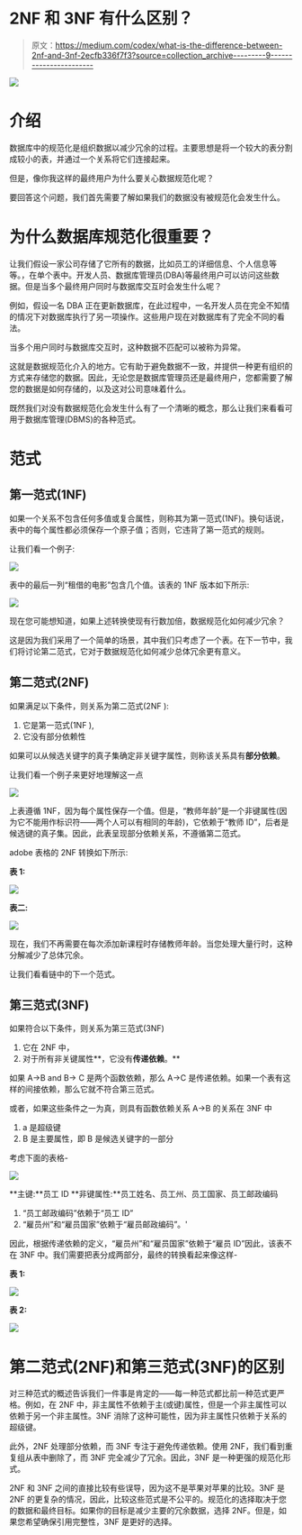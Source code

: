 # 2NF 和 3NF 有什么区别？

> 原文：<https://medium.com/codex/what-is-the-difference-between-2nf-and-3nf-2ecfb336f7f3?source=collection_archive---------9----------------------->

![](img/33da646d394bf4d463630635b2d145be.png)

# 介绍

数据库中的规范化是组织数据以减少冗余的过程。主要思想是将一个较大的表分割成较小的表，并通过一个关系将它们连接起来。

但是，像你我这样的最终用户为什么要关心数据规范化呢？

要回答这个问题，我们首先需要了解如果我们的数据没有被规范化会发生什么。

# 为什么数据库规范化很重要？

让我们假设一家公司存储了它所有的数据，比如员工的详细信息、个人信息等等。，在单个表中。开发人员、数据库管理员(DBA)等最终用户可以访问这些数据。但是当多个最终用户同时与数据库交互时会发生什么呢？

例如，假设一名 DBA 正在更新数据库，在此过程中，一名开发人员在完全不知情的情况下对数据库执行了另一项操作。这些用户现在对数据库有了完全不同的看法。

当多个用户同时与数据库交互时，这种数据不匹配可以被称为异常。

这就是数据规范化介入的地方。它有助于避免数据不一致，并提供一种更有组织的方式来存储您的数据。因此，无论您是数据库管理员还是最终用户，您都需要了解您的数据是如何存储的，以及这对公司意味着什么。

既然我们对没有数据规范化会发生什么有了一个清晰的概念，那么让我们来看看可用于数据库管理(DBMS)的各种范式。

# 范式

## 第一范式(1NF)

如果一个关系不包含任何多值或复合属性，则称其为第一范式(1NF)。换句话说，表中的每个属性都必须保存一个原子值；否则，它违背了第一范式的规则。

让我们看一个例子:

![](img/8ed02d0648d91bfcd6659fbc544969cb.png)

表中的最后一列“租借的电影”包含几个值。该表的 1NF 版本如下所示:

![](img/b6c3c674153b979fdc31f710bffe864c.png)

现在您可能想知道，如果上述转换使现有行数加倍，数据规范化如何减少冗余？

这是因为我们采用了一个简单的场景，其中我们只考虑了一个表。在下一节中，我们将讨论第二范式，它对于数据规范化如何减少总体冗余更有意义。

## 第二范式(2NF)

如果满足以下条件，则关系为第二范式(2NF ):

1.  它是第一范式(1NF ),
2.  它没有部分依赖性

如果可以从候选关键字的真子集确定非关键字属性，则称该关系具有**部分依赖**。

让我们看一个例子来更好地理解这一点

![](img/ffc24f77d3cf3e98544cdc85a7913761.png)

上表遵循 1NF，因为每个属性保存一个值。但是，“教师年龄”是一个非键属性(因为它不能用作标识符——两个人可以有相同的年龄)，它依赖于“教师 ID”，后者是候选键的真子集。因此，此表呈现部分依赖关系，不遵循第二范式。

adobe 表格的 2NF 转换如下所示:

**表 1:**

![](img/6bef9b5ce0fb483587731a6b7f2c4173.png)

**表二:**

![](img/b63ca04528481b7cbff3c5342b3f1b52.png)

现在，我们不再需要在每次添加新课程时存储教师年龄。当您处理大量行时，这种分解减少了总体冗余。

让我们看看链中的下一个范式。

## 第三范式(3NF)

如果符合以下条件，则关系为第三范式(3NF)

1.  它在 2NF 中，
2.  对于所有非关键属性**，它没有**传递依赖**。**

如果 A->B and B-> C 是两个函数依赖，那么 A->C 是传递依赖。如果一个表有这样的间接依赖，那么它就不符合第三范式。

或者，如果这些条件之一为真，则具有函数依赖关系 A->B 的关系在 3NF 中

1.  a 是超级键
2.  B 是主要属性，即 B 是候选关键字的一部分

考虑下面的表格-

![](img/ed02cb1d3c9023294f8324ee50ed352f.png)

**主键:**员工 ID
**非键属性:**员工姓名、员工州、员工国家、员工邮政编码

1.  “员工邮政编码”依赖于“员工 ID”
2.  “雇员州”和“雇员国家”依赖于“雇员邮政编码”。'

因此，根据传递依赖的定义，“雇员州”和“雇员国家”依赖于“雇员 ID”因此，该表不在 3NF 中。我们需要把表分成两部分，最终的转换看起来像这样-

**表 1:**

![](img/76bcc5020fe261d908bc93ed4ad47574.png)

**表 2:**

![](img/d14bc4f1f7b95a7467732294d210ec2c.png)

# 第二范式(2NF)和第三范式(3NF)的区别

对三种范式的概述告诉我们一件事是肯定的——每一种范式都比前一种范式更严格。例如，在 2NF 中，非主属性不依赖于主(或键)属性，但是一个非主属性可以依赖于另一个非主属性。3NF 消除了这种可能性，因为非主属性只依赖于关系的超级键。

此外，2NF 处理部分依赖，而 3NF 专注于避免传递依赖。使用 2NF，我们看到重复组从表中删除了，而 3NF 完全减少了冗余。因此，3NF 是一种更强的规范化形式。

2NF 和 3NF 之间的直接比较有些误导，因为这不是苹果对苹果的比较。3NF 是 2NF 的更复杂的情况，因此，比较这些范式是不公平的。规范化的选择取决于您的数据和最终目标。如果你的目标是减少主要的冗余数据，选择 2NF。但是，如果您希望确保引用完整性，3NF 是更好的选择。
